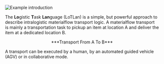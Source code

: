 ![Example introduction](/img/LoTLan.svg)

The **Lo**gistic **T**ask **Lan**guage (LoTLan) is a simple, but powerful approach to describe intralogistic materialflow transport logic. A materialflow transport is mainly a transportation task to pickup an item at location A and deliver the item at a dedicated location B. 

<center>***Transport From A To B***</center>

A transport can be executed by a human, by an automated guided vehicle (AGV) or in collaborative mode.